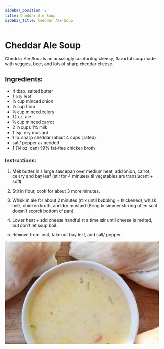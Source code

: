 ```yaml
---
sidebar_position: 2
title: Cheddar Ale Soup
sidebar_title: Cheddar Ale Soup
---
```


# Cheddar Ale Soup
Cheddar Ale Soup is an amazingly comforting cheesy, flavorful soup made with veggies, beer, and lots of sharp cheddar cheese.

## Ingredients:
 - 4 tbsp. salted butter
 - 1 bay leaf
 - ½ cup minced onion
 - ⅓ cup flour
 - ¼ cup minced celery
 - 12 oz. ale
 - ¼ cup minced carrot
 - 2 ½ cups 1% milk
 - 1 tsp. dry mustard
 - 1 lb. sharp cheddar (about 4 cups grated)
 - salt/ pepper as needed
 - 1 (14 oz. can) 99% fat-free chicken broth

### Instructions:
 1. Melt butter in a large saucepan over medium heat, add onion, carrot, celery and bay leaf (stir for 4 minutes/ til vegetables are translucent + soft).

 2. Stir in flour, cook for about 3 more minutes.

 3. Whisk in ale for about 2 minutes (mix until bubbling + thickened), whisk milk, chicken broth, and dry mustard (Bring to simmer stirring often so it doesn’t scorch bottom of pan).

 4. Lower heat + add cheese handful at a time stir until cheese is melted, but don’t let soup boil.

 5. Remove from heat, take out bay leaf, add salt/ pepper.

 ![Soup](./cheddar-ale-soup.jpg)



